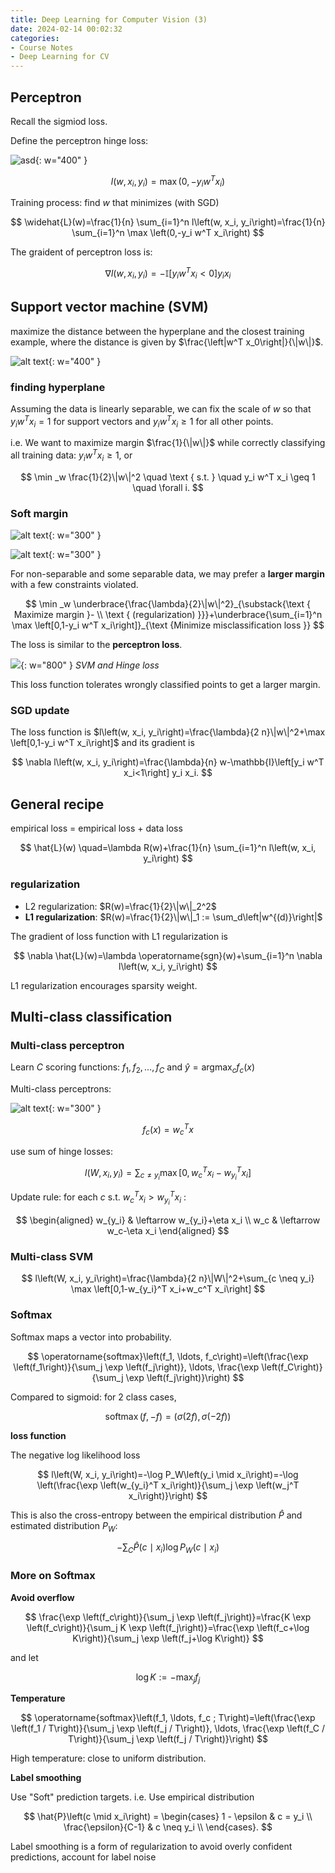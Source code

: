 ```yaml
---
title: Deep Learning for Computer Vision (3)
date: 2024-02-14 00:02:32
categories:
- Course Notes
- Deep Learning for CV
---
```


## Perceptron

Recall the sigmiod loss.

Define the perceptron hinge loss:

![asd](/img/post/deep-learning-for-CV-3-1.png){: w="400" }

$$
l\left(w, x_i, y_i\right)=\max \left(0,-y_i w^T x_i\right)
$$

Training process: find $w$ that minimizes (with SGD)

$$
\widehat{L}(w)=\frac{1}{n} \sum_{i=1}^n l\left(w, x_i, y_i\right)=\frac{1}{n} \sum_{i=1}^n \max \left(0,-y_i w^T x_i\right)
$$

The graident of perceptron loss is:

$$
\nabla l\left(w, x_i, y_i\right)=-\mathbb{I}\left[y_i w^T x_i<0\right] y_i x_i
$$

## Support vector machine (SVM)

maximize the distance between the hyperplane
and the closest training example, where the distance is given by $\frac{\left|w^T x_0\right|}{\|w\|}$.

![alt text](/img/post/deep-learning-for-CV-3-2.png){: w="400" }

### finding hyperplane

Assuming the data is linearly separable, we can fix the scale of $w$ so that $y_i w^T x_i=1$ for support vectors and $y_i w^T x_i \geq 1$ for all other points.

i.e. We want to maximize margin $\frac{1}{\|w\|}$ while correctly classifying all training data: $y_i w^T x_i \geq 1$, or

$$
\min _w \frac{1}{2}\|w\|^2 \quad \text { s.t. } \quad y_i w^T x_i \geq 1 \quad \forall i.
$$

### Soft margin

![alt text](/img/post/deep-learning-for-CV-3-4.png){: w="300" }

![alt text](/img/post/deep-learning-for-CV-3-5.png){: w="300" }

For non-separable and some separable data, we may prefer a **larger margin** with a few constraints violated.

$$
\min _w \underbrace{\frac{\lambda}{2}\|w\|^2}_{\substack{\text { Maximize margin }- \\ \text { (regularization) }}}+\underbrace{\sum_{i=1}^n \max \left[0,1-y_i w^T x_i\right]}_{\text {Minimize misclassification loss }}
$$

The loss is similar to the **perceptron loss**.

![](/img/post/deep-learning-for-CV-3-6.png){: w="800" }
_SVM and Hinge loss_

This loss function tolerates wrongly classified points to get a larger margin.

### SGD update

The loss function is $l\left(w, x_i, y_i\right)=\frac{\lambda}{2 n}\|w\|^2+\max \left[0,1-y_i w^T x_i\right]$ and its gradient is

$$
\nabla l\left(w, x_i, y_i\right)=\frac{\lambda}{n} w-\mathbb{I}\left[y_i w^T x_i<1\right] y_i x_i.
$$

## General recipe

empirical loss = empirical loss + data loss

$$
\hat{L}(w) \quad=\lambda R(w)+\frac{1}{n} \sum_{i=1}^n l\left(w, x_i, y_i\right)
$$

### regularization

- L2 regularization: $R(w)=\frac{1}{2}\|w\|_2^2$
- **L1 regularization**: $R(w)=\frac{1}{2}\|w\|_1 :=
\sum_d\left|w^{(d)}\right|$

The gradient of loss function with L1 regularization is

$$
\nabla \hat{L}(w)=\lambda \operatorname{sgn}(w)+\sum_{i=1}^n \nabla l\left(w, x_i, y_i\right)
$$

L1 regularization encourages sparsity weight.

## Multi-class classification

### Multi-class perceptron

Learn $C$ scoring functions: $f_1, f_2, \ldots, f_C$
and $\hat{y}=\operatorname{argmax}_c f_c(x)$

Multi-class perceptrons:

![alt text](/img/post/deep-learning-for-CV-3-7.png){: w="300" }

$$
f_c(x) = w_c^T x
$$

use sum of hinge losses:

$$
l\left(W, x_i, y_i\right)=\sum_{c \neq y_i} \max \left[0, w_c^T x_i-w_{y_i}^T x_i\right]
$$

Update rule: for each $c$ s.t. $w_c^T x_i>w_{y_i}^T x_i$ :

$$
\begin{aligned}
w_{y_i} & \leftarrow w_{y_i}+\eta x_i \\
w_c & \leftarrow w_c-\eta x_i
\end{aligned}
$$

### Multi-class SVM

$$
l\left(W, x_i, y_i\right)=\frac{\lambda}{2 n}\|W\|^2+\sum_{c \neq y_i} \max \left[0,1-w_{y_i}^T x_i+w_c^T x_i\right]
$$

### Softmax

Softmax maps a vector into probability.

$$
\operatorname{softmax}\left(f_1, \ldots, f_c\right)=\left(\frac{\exp \left(f_1\right)}{\sum_j \exp \left(f_j\right)}, \ldots, \frac{\exp \left(f_C\right)}{\sum_j \exp \left(f_j\right)}\right)
$$

Compared to sigmoid: for 2 class cases,

$$
\operatorname{softmax}(f,-f) =(\sigma(2 f), \sigma(-2 f))
$$

**loss function**

The negative log likelihood loss

$$
l\left(W, x_i, y_i\right)=-\log P_W\left(y_i \mid x_i\right)=-\log \left(\frac{\exp \left(w_{y_i}^T x_i\right)}{\sum_j \exp \left(w_j^T x_i\right)}\right)
$$

This is also the cross-entropy between the empirical distribution $\hat{P}$ and estimated distribution $P_W$:

$$
-\sum_C \hat{P}\left(c \mid x_i\right) \log P_W\left(c \mid x_i\right)
$$

### More on Softmax

**Avoid overflow**

$$
\frac{\exp \left(f_c\right)}{\sum_j \exp \left(f_j\right)}=\frac{K \exp \left(f_c\right)}{\sum_j K \exp \left(f_j\right)}=\frac{\exp \left(f_c+\log K\right)}{\sum_j \exp \left(f_j+\log K\right)}
$$

and let

$$
\log K :=-\max _j f_j
$$

**Temperature**

$$
\operatorname{softmax}\left(f_1, \ldots, f_c ; T\right)=\left(\frac{\exp \left(f_1 / T\right)}{\sum_j \exp \left(f_j / T\right)}, \ldots, \frac{\exp \left(f_C / T\right)}{\sum_j \exp \left(f_j / T\right)}\right)
$$

High temperature: close to uniform distribution.

**Label smoothing**

Use "Soft" prediction targets. i.e. Use empirical distribution

$$
\hat{P}\left(c \mid x_i\right) =
\begin{cases}
    1 - \epsilon & c = y_i \\
    \frac{\epsilon}{C-1} & c \neq y_i \\
\end{cases}.
$$

Label smoothing is a form of regularization to avoid overly confident predictions, account for label noise

